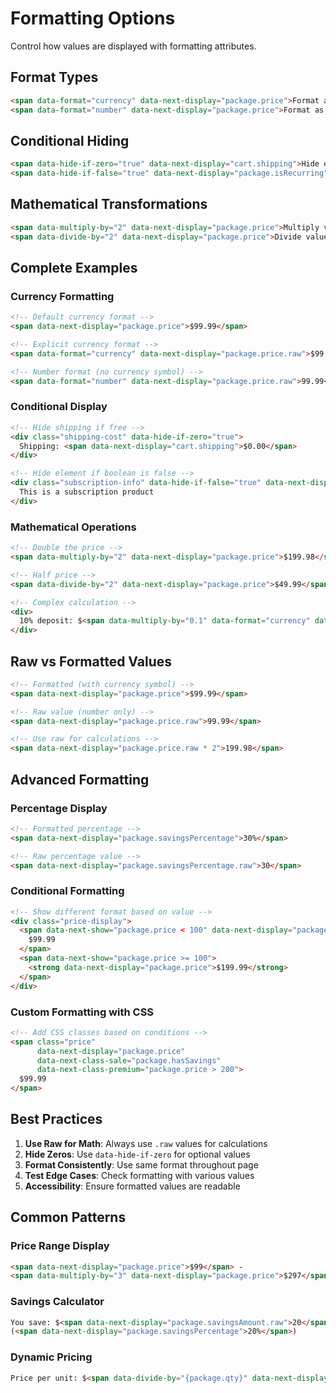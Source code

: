 # Formatting Options

Control how values are displayed with formatting attributes.

## Format Types

```html
<span data-format="currency" data-next-display="package.price">Format as currency ($12.34)</span>
<span data-format="number" data-next-display="package.price">Format as number (1,234.56)</span>
```

## Conditional Hiding

```html
<span data-hide-if-zero="true" data-next-display="cart.shipping">Hide element if value is 0</span>
<span data-hide-if-false="true" data-next-display="package.isRecurring">Hide element if value is false</span>
```

## Mathematical Transformations

```html
<span data-multiply-by="2" data-next-display="package.price">Multiply value by 2</span>
<span data-divide-by="2" data-next-display="package.price">Divide value by 2</span>
```

## Complete Examples

### Currency Formatting

```html
<!-- Default currency format -->
<span data-next-display="package.price">$99.99</span>

<!-- Explicit currency format -->
<span data-format="currency" data-next-display="package.price.raw">$99.99</span>

<!-- Number format (no currency symbol) -->
<span data-format="number" data-next-display="package.price.raw">99.99</span>
```

### Conditional Display

```html
<!-- Hide shipping if free -->
<div class="shipping-cost" data-hide-if-zero="true">
  Shipping: <span data-next-display="cart.shipping">$0.00</span>
</div>

<!-- Hide element if boolean is false -->
<div class="subscription-info" data-hide-if-false="true" data-next-display="package.isRecurring">
  This is a subscription product
</div>
```

### Mathematical Operations

```html
<!-- Double the price -->
<span data-multiply-by="2" data-next-display="package.price">$199.98</span>

<!-- Half price -->
<span data-divide-by="2" data-next-display="package.price">$49.99</span>

<!-- Complex calculation -->
<div>
  10% deposit: $<span data-multiply-by="0.1" data-format="currency" data-next-display="cart.total.raw">9.99</span>
</div>
```

## Raw vs Formatted Values

```html
<!-- Formatted (with currency symbol) -->
<span data-next-display="package.price">$99.99</span>

<!-- Raw value (number only) -->
<span data-next-display="package.price.raw">99.99</span>

<!-- Use raw for calculations -->
<span data-next-display="package.price.raw * 2">199.98</span>
```

## Advanced Formatting

### Percentage Display

```html
<!-- Formatted percentage -->
<span data-next-display="package.savingsPercentage">30%</span>

<!-- Raw percentage value -->
<span data-next-display="package.savingsPercentage.raw">30</span>
```

### Conditional Formatting

```html
<!-- Show different format based on value -->
<div class="price-display">
  <span data-next-show="package.price < 100" data-next-display="package.price">
    $99.99
  </span>
  <span data-next-show="package.price >= 100">
    <strong data-next-display="package.price">$199.99</strong>
  </span>
</div>
```

### Custom Formatting with CSS

```html
<!-- Add CSS classes based on conditions -->
<span class="price" 
      data-next-display="package.price"
      data-next-class-sale="package.hasSavings"
      data-next-class-premium="package.price > 200">
  $99.99
</span>
```

## Best Practices

1. **Use Raw for Math**: Always use `.raw` values for calculations
2. **Hide Zeros**: Use `data-hide-if-zero` for optional values
3. **Format Consistently**: Use same format throughout page
4. **Test Edge Cases**: Check formatting with various values
5. **Accessibility**: Ensure formatted values are readable

## Common Patterns

### Price Range Display
```html
<span data-next-display="package.price">$99</span> - 
<span data-multiply-by="3" data-next-display="package.price">$297</span>
```

### Savings Calculator
```html
You save: $<span data-next-display="package.savingsAmount.raw">20</span>
(<span data-next-display="package.savingsPercentage">20%</span>)
```

### Dynamic Pricing
```html
Price per unit: $<span data-divide-by="{package.qty}" data-next-display="package.price_total.raw">33.33</span>
```